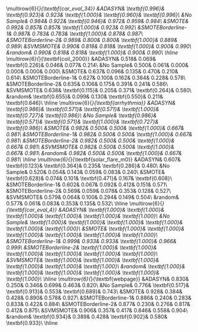 \multirow{6}{*}{\textbf{car_eval_34}}
&ADASYN& \textbf{0.996}& \textbf{0.923}& 0.923& \textbf{1.000}& \textbf{0.960}& \textbf{0.996}\\
&No Sample& 0.984& 0.922& \textbf{0.946}& 0.972& 0.959& 0.984\\
&SMOTE& 0.992& 0.857& 0.857& \textbf{1.000}& 0.923& 0.992\\
&SMOTEBorderline-1& 0.987& 0.783& 0.783& \textbf{1.000}& 0.878& 0.987\\
&SMOTEBorderline-2& 0.989& 0.800& 0.800& \textbf{1.000}& 0.889& 0.989\\
&SVMSMOTE& 0.990& 0.818& 0.818& \textbf{1.000}& 0.900& 0.990\\
&random& 0.990& 0.818& 0.818& \textbf{1.000}& 0.900& 0.990\\
\hline
\multirow{6}{*}{\textbf{coil_2000}}
&ADASYN& 0.518& 0.069& \textbf{0.226}& 0.046& 0.077& 0.214\\
&No Sample& 0.500& 0.061& 0.000& 0.000& 0.000& 0.000\\
&SMOTE& 0.637& 0.096& 0.135& 0.470& 0.210& 0.614\\
&SMOTEBorderline-1& 0.627& 0.100& 0.162& 0.384& 0.228& 0.578\\
&SMOTEBorderline-2& 0.635& 0.106& 0.175& 0.391& 0.241& 0.586\\
&SVMSMOTE& 0.638& \textbf{0.115}& 0.205& 0.371& \textbf{0.264}& 0.580\\
&random& \textbf{0.655}& 0.099& 0.130& \textbf{0.550}& 0.211& \textbf{0.646}\\
\hline
\multirow{6}{*}{\textbf{arrhythmia}}
&ADASYN& \textbf{0.986}& \textbf{0.571}& \textbf{0.571}& \textbf{1.000}& \textbf{0.727}& \textbf{0.986}\\
&No Sample& \textbf{0.986}& \textbf{0.571}& \textbf{0.571}& \textbf{1.000}& \textbf{0.727}& \textbf{0.986}\\
&SMOTE& 0.982& 0.500& 0.500& \textbf{1.000}& 0.667& 0.981\\
&SMOTEBorderline-1& 0.982& 0.500& 0.500& \textbf{1.000}& 0.667& 0.981\\
&SMOTEBorderline-2& 0.982& 0.500& 0.500& \textbf{1.000}& 0.667& 0.981\\
&SVMSMOTE& 0.982& 0.500& 0.500& \textbf{1.000}& 0.667& 0.981\\
&random& 0.982& 0.500& 0.500& \textbf{1.000}& 0.667& 0.981\\
\hline
\multirow{6}{*}{\textbf{solar_flare_m0}}
&ADASYN& 0.607& \textbf{0.123}& \textbf{0.364}& 0.235& \textbf{0.286}& 0.480\\
&No Sample& 0.520& 0.054& 0.143& 0.059& 0.083& 0.240\\
&SMOTE& \textbf{0.628}& 0.074& 0.101& \textbf{0.471}& 0.167& \textbf{0.608}\\
&SMOTEBorderline-1& 0.602& 0.067& 0.092& 0.412& 0.151& 0.571\\
&SMOTEBorderline-2& 0.569& 0.059& 0.078& 0.353& 0.128& 0.527\\
&SVMSMOTE& 0.579& 0.064& 0.100& 0.294& 0.149& 0.504\\
&random& 0.577& 0.061& 0.083& 0.353& 0.135& 0.532\\
\hline
\multirow{6}{*}{\textbf{car_eval_4}}
&ADASYN& \textbf{1.000}& \textbf{1.000}& \textbf{1.000}& \textbf{1.000}& \textbf{1.000}& \textbf{1.000}\\
&No Sample& \textbf{1.000}& \textbf{1.000}& \textbf{1.000}& \textbf{1.000}& \textbf{1.000}& \textbf{1.000}\\
&SMOTE& \textbf{1.000}& \textbf{1.000}& \textbf{1.000}& \textbf{1.000}& \textbf{1.000}& \textbf{1.000}\\
&SMOTEBorderline-1& 0.999& 0.933& 0.933& \textbf{1.000}& 0.966& 0.999\\
&SMOTEBorderline-2& \textbf{1.000}& \textbf{1.000}& \textbf{1.000}& \textbf{1.000}& \textbf{1.000}& \textbf{1.000}\\
&SVMSMOTE& \textbf{1.000}& \textbf{1.000}& \textbf{1.000}& \textbf{1.000}& \textbf{1.000}& \textbf{1.000}\\
&random& \textbf{1.000}& \textbf{1.000}& \textbf{1.000}& \textbf{1.000}& \textbf{1.000}& \textbf{1.000}\\
\hline
\multirow{6}{*}{\textbf{webpage}}
&ADASYN& 0.830& 0.250& 0.346& 0.699& 0.463& 0.820\\
&No Sample& 0.776& \textbf{0.517}& \textbf{0.913}& 0.553& \textbf{0.689}& 0.743\\
&SMOTE& 0.928& 0.384& 0.428& 0.890& 0.578& 0.927\\
&SMOTEBorderline-1& 0.886& 0.240& 0.283& 0.833& 0.422& 0.884\\
&SMOTEBorderline-2& 0.877& 0.230& 0.276& 0.817& 0.412& 0.875\\
&SVMSMOTE& 0.906& 0.357& 0.417& 0.846& 0.558& 0.904\\
&random& \textbf{0.934}& 0.389& 0.428& \textbf{0.902}& 0.580& \textbf{0.933}\\
\hline
